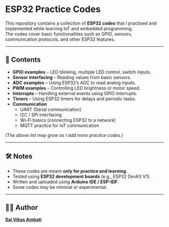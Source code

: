 # ESP32 Practice Codes

This repository contains a collection of **ESP32 codes** that I practised and implemented while learning IoT and embedded programming.  
The codes cover basic functionalities such as GPIO, sensors, communication protocols, and other ESP32 features.

---

## 📂 Contents

- **GPIO examples** – LED blinking, multiple LED control, switch inputs.  
- **Sensor interfacing** – Reading values from basic sensors.  
- **ADC examples** – Using ESP32’s ADC to read analog inputs.  
- **PWM examples** – Controlling LED brightness or motor speed.  
- **Interrupts** – Handling external events using GPIO interrupts.  
- **Timers** – Using ESP32 timers for delays and periodic tasks.  
- **Communication**  
  - UART (Serial communication)  
  - I2C / SPI interfacing  
  - Wi-Fi basics (connecting ESP32 to a network)  
  - MQTT practice for IoT communication  

*(The above list may grow as I add more practice codes.)*

---

## 🛠 Notes

- These codes are meant **only for practice and learning**.  
- Tested using **ESP32 development boards** (e.g., ESP32 DevKit V1).  
- Written and uploaded using **Arduino IDE / ESP-IDF**.  
- Some codes may be minimal or experimental.  

---

## 👨‍💻 Author
**[Sai Vikas Ambati](https://github.com/Sai-vikas-Ambati)**  
